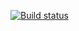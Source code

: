 [![Build status](https://ci.appveyor.com/api/projects/status/vsjefm3531ovy62q/branch/master?svg=true)](https://ci.appveyor.com/project/RushanZur/hw-patterns/branch/master)